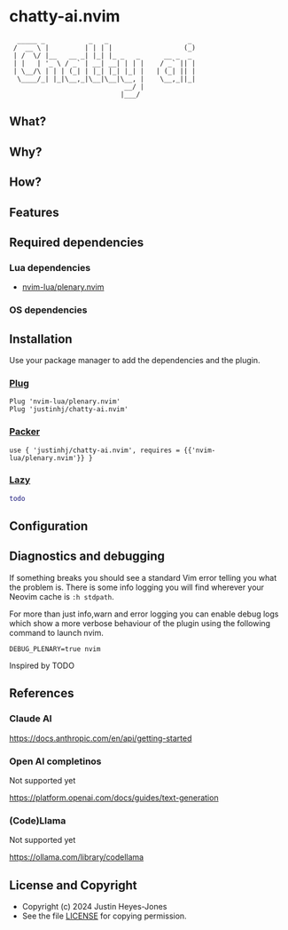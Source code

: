 # chatty-ai.nvim

```
  _____ _           _   _                    _ 
 /  __ \ |         | | | |                  (_)
 | /  \/ |__   __ _| |_| |_ _   _      __ _  _ 
 | |   | '_ \ / _` | __| __| | | |    / _` || |
 | \__/\ | | | (_| | |_| |_| |_| |   | (_| || |
  \____/_| |_|\__,_|\__|\__|\__, |    \__,_||_|
                             __/ |             
                            |___/              
```

## What?

## Why?

## How?

## Features

## Required dependencies
### Lua dependencies
- [nvim-lua/plenary.nvim](https://github.com/nvim-lua/plenary.nvim)

### OS dependencies

## Installation
Use your package manager to add the dependencies and the plugin. 

### [Plug](https://github.com/junegunn/vim-plug)

```
Plug 'nvim-lua/plenary.nvim'
Plug 'justinhj/chatty-ai.nvim'
```

### [Packer](https://github.com/wbthomason/packer.nvim)

```
use { 'justinhj/chatty-ai.nvim', requires = {{'nvim-lua/plenary.nvim'}} }
```

### [Lazy](https://github.com/folke/lazy.nvim)

``` lua
todo
```

## Configuration


## Diagnostics and debugging
If something breaks you should see a standard Vim error telling you what the problem is. There is some info logging you will find wherever your Neovim cache is `:h stdpath`.

For more than just info,warn and error logging you can enable debug logs which show a more verbose behaviour of the plugin using the following command to launch nvim.

`DEBUG_PLENARY=true nvim`

Inspired by TODO

## References

### Claude AI

https://docs.anthropic.com/en/api/getting-started

### Open AI completinos

Not supported yet

https://platform.openai.com/docs/guides/text-generation

### (Code)Llama

Not supported yet

https://ollama.com/library/codellama

## License and Copyright

- Copyright (c) 2024 Justin Heyes-Jones
- See the file [LICENSE](LICENSE) for copying permission.
